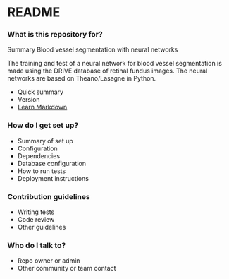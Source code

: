# README #

### What is this repository for? ###

Summary 
Blood vessel segmentation with neural networks

The training and test of a neural network for blood vessel segmentation is made using the DRIVE database of retinal fundus images. 
The neural networks are based on Theano/Lasagne in Python. 

* Quick summary
* Version
* [Learn Markdown](https://bitbucket.org/tutorials/markdowndemo)

### How do I get set up? ###

* Summary of set up
* Configuration
* Dependencies
* Database configuration
* How to run tests
* Deployment instructions

### Contribution guidelines ###

* Writing tests
* Code review
* Other guidelines

### Who do I talk to? ###

* Repo owner or admin
* Other community or team contact